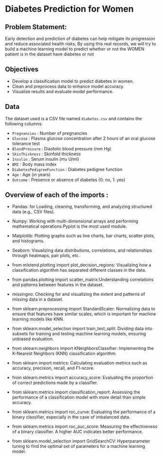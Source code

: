 # Diabetes Prediction for Women

## Problem Statement:

Early detection and prediction of diabetes can help mitigate its progression and reduce associated
health risks, By using this real records, we will try to build a machine learning model to predict
whether or not the WOMEN patient is in the dataset have diabetes or not

## Objectives

- Develop a classification model to predict diabetes in women.
- Clean and preprocess data to enhance model accuracy.
- Visualize results and evaluate model performance.  

## Data

The dataset used is a CSV file named `diabetes.csv` and contains the following columns:

- `Pregnancies` : Number of pregnancies
- `Glucose` : Plasma glucose concentration after 2 hours of an oral glucose tolerance test
- `BloodPressure` : Diastolic blood pressure (mm Hg)
- `SkinThickness` : Skinfold thickness
- `Insulin` : Serum insulin (mu U/ml)
- `BMI` : Body mass index
- `DiabetesPedigreeFunction` : Diabetes pedigree function
- `Age` : Age (in years)
- `Outcome` : Presence or absence of diabetes (0: no, 1: yes)

##  Overview of each of the imports :

- Pandas: for Loading, cleaning, transforming, and analyzing structured data (e.g., CSV files).

- Numpy: Working with multi-dimensional arrays and performing mathematical operations.Pyplot is the most used module.

- Matplotlib: Plotting graphs such as line charts, bar charts, scatter plots, and histograms.

- Seaborn:  Visualizing data distributions, correlations, and relationships through heatmaps, pair plots, etc.

- from mlxtend.plotting import plot_decision_regions: Visualizing how a classification algorithm has separated different classes in the data.

- from pandas.plotting import scatter_matrix:Understanding correlations and patterns between features in the dataset.

- missingno: Checking for and visualizing the extent and patterns of missing data in a dataset.

- from sklearn.preprocessing import StandardScaler: Normalizing data to ensure that features have similar scales, which is important for machine learning models like KNN.

- from sklearn.model_selection import train_test_split: Dividing data into subsets for training and testing machine learning models, ensuring unbiased evaluation.

- from sklearn.neighbors import KNeighborsClassifier: Implementing the K-Nearest Neighbors (KNN) classification algorithm.

- from sklearn import metrics: Calculating evaluation metrics such as accuracy, precision, recall, and F1-score.

- from sklearn.metrics import accuracy_score: Evaluating the proportion of correct predictions made by a classifier.

- from sklearn.metrics import classification_report: Assessing the performance of a classification model with more detail than simple accuracy.


- from sklearn.metrics import roc_curve: Evaluating the performance of a binary classifier, especially in the case of imbalanced data.

- from sklearn.metrics import roc_auc_score: Measuring the effectiveness of a binary classifier. A higher AUC indicates better performance.

- from sklearn.model_selection import GridSearchCV: Hyperparameter tuning to find the optimal set of parameters for a machine learning model.
